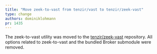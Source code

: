 ```yaml
---
title: "Move zeek-to-vast from tenzir/vast to tenzir/zeek-vast"
type: change
authors: dominiklohmann
pr: 1435
---
```


The zeek-to-vast utility was moved to the
[tenzir/zeek-vast](https://github.com/tenzir/zeek-vast) repository. All options
related to zeek-to-vast and the bundled Broker submodule were removed.

